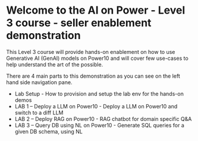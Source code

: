 # Welcome to the AI on Power - Level 3 course - seller enablement demonstration

This Level 3 course will provide hands-on enablement on how to use Generative AI (GenAI) models on Power10 and will cover few use-cases to help understand the art of the possible.

There are 4 main parts to this demonstration as you can see on the left hand side navigation pane.
* Lab Setup - How to provision and setup the lab env for the hands-on demos
* LAB 1 – Deploy a LLM on Power10 - Deploy a LLM on Power10 and switch to a diff LLM
* LAB 2 – Deploy RAG on Power10 - RAG chatbot for domain specific Q&A
* LAB 3 – Query DB using NL on Power10 - Generate SQL queries for a given DB schema, using NL

